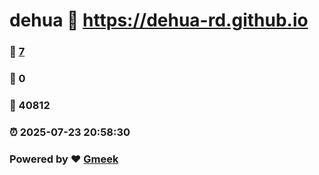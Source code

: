# dehua :link: https://dehua-rd.github.io 
### :page_facing_up: [7](https://dehua-rd.github.io/tag.html) 
### :speech_balloon: 0 
### :hibiscus: 40812 
### :alarm_clock: 2025-07-23 20:58:30 
### Powered by :heart: [Gmeek](https://github.com/Meekdai/Gmeek)

